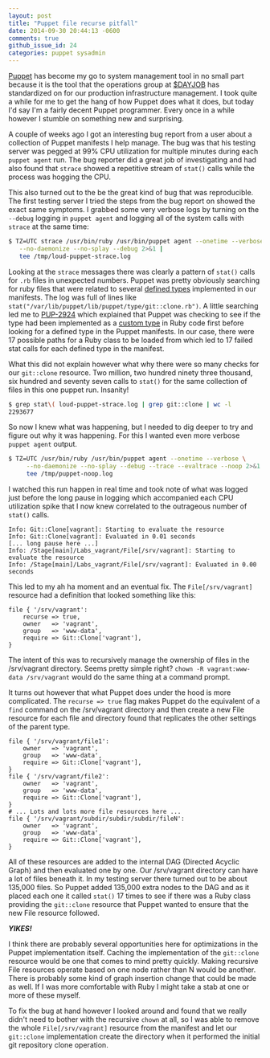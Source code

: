```yaml
---
layout: post
title: "Puppet file recurse pitfall"
date: 2014-09-30 20:44:13 -0600
comments: true
github_issue_id: 24
categories: puppet sysadmin
---
```


[Puppet][] has become my go to system management tool in no small part because
it is the tool that the operations group at [$DAYJOB][] has standardized on
for our production infrastructure management. I took quite a while for me to
get the hang of how Puppet does what it does, but today I'd say I'm a fairly
decent Puppet programmer. Every once in a while however I stumble on something
new and surprising.

A couple of weeks ago I got an interesting bug report from a user about
a collection of Puppet manifests I help manage. The bug was that his testing
server was pegged at 99% CPU utilization for multiple minutes during each
`puppet agent` run. The bug reporter did a great job of investigating and had
also found that `strace` showed a repetitive stream of `stat()` calls while
the process was hogging the CPU.

This also turned out to the be the great kind of bug that was reproducible.
The first testing server I tried the steps from the bug report on showed the
exact same symptoms. I grabbed some very verbose logs by turning on the
`--debug` logging in `puppet agent` and logging all of the system calls with
`strace` at the same time:

``` sh
$ TZ=UTC strace /usr/bin/ruby /usr/bin/puppet agent --onetime --verbose \
   --no-daemonize --no-splay --debug 2>&1 |
   tee /tmp/loud-puppet-strace.log
```

<!-- MORE -->

Looking at the `strace` messages there was clearly a pattern of `stat()` calls
for `.rb` files in unexpected numbers. Puppet was pretty obviously searching
for ruby files that were related to several [defined types][] implemented in
our manifests. The log was full of lines like
`stat("/var/lib/puppet/lib/puppet/type/git::clone.rb")`. A little
searching led me to [PUP-2924][] which explained that Puppet was checking to
see if the type had been implemented as a [custom type][] in Ruby code first
before looking for a defined type in the Puppet manifests. In our case, there
were 17 possible paths for a Ruby class to be loaded from which led to 17
failed stat calls for each defined type in the manifest.

What this did not explain however what why there were so many checks for our
`git::clone` resource. Two million, two hundred ninety three thousand, six
hundred and seventy seven calls to `stat()` for the same collection of files
in this one puppet run. Insanity!

``` sh
$ grep stat\( loud-puppet-strace.log | grep git::clone | wc -l
2293677
```

So now I knew what was happening, but I needed to dig deeper to try and figure
out why it was happening. For this I wanted even more verbose `puppet agent`
output.

``` sh
$ TZ=UTC /usr/bin/ruby /usr/bin/puppet agent --onetime --verbose \
     --no-daemonize --no-splay --debug --trace --evaltrace --noop 2>&1 |
     tee /tmp/puppet-noop.log
```

I watched this run happen in real time and took note of what was logged just
before the long pause in logging which accompanied each CPU utilization spike
that I now knew correlated to the outrageous number of `stat()` calls.

```
Info: Git::Clone[vagrant]: Starting to evaluate the resource
Info: Git::Clone[vagrant]: Evaluated in 0.01 seconds
[... long pause here ...]
Info: /Stage[main]/Labs_vagrant/File[/srv/vagrant]: Starting to evaluate the resource
Info: /Stage[main]/Labs_vagrant/File[/srv/vagrant]: Evaluated in 0.00 seconds
```

This led to my ah ha moment and an eventual fix. The `File[/srv/vagrant]`
resource had a definition that looked something like this:

``` puppet
file { '/srv/vagrant':
    recurse => true,
    owner   => 'vagrant',
    group   => 'www-data',
    require => Git::Clone['vagrant'],
}
```

The intent of this was to recursively manage the ownership of files in the
/srv/vagrant directory. Seems pretty simple right? `chown -R vagrant:www-data
/srv/vagrant` would do the same thing at a command prompt.

It turns out however that what Puppet does under the hood is more complicated.
The `recurse => true` flag makes Puppet do the equivalent of a `find` command
on the /srv/vagrant directory and then create a new File resource for each file
and directory found that replicates the other settings of the parent type.

``` puppet
file { '/srv/vagrant/file1':
    owner   => 'vagrant',
    group   => 'www-data',
    require => Git::Clone['vagrant'],
}
file { '/srv/vagrant/file2':
    owner   => 'vagrant',
    group   => 'www-data',
    require => Git::Clone['vagrant'],
}
# ... Lots and lots more file resources here ...
file { '/srv/vagrant/subdir/subdir/subdir/fileN':
    owner   => 'vagrant',
    group   => 'www-data',
    require => Git::Clone['vagrant'],
}
```

All of these resources are added to the internal DAG (Directed Acyclic Graph)
and then evaluated one by one. Our /srv/vagrant directory can have a lot of
files beneath it. In my testing server there turned out to be about 135,000
files. So Puppet added 135,000 extra nodes to the DAG and as it placed each
one it called `stat()` 17 times to see if there was a Ruby class providing the
`git::clone` resource that Puppet wanted to ensure that the new File resource
followed.

***YIKES!***

I think there are probably several opportunities here for optimizations in the
Puppet implementation itself. Caching the implementation of the `git::clone`
resource would be one that comes to mind pretty quickly. Making recursive File
resources operate based on one node rather than N would be another. There is
probably some kind of graph insertion change that could be made as well. If
I was more comfortable with Ruby I might take a stab at one or more of these
myself.

To fix the bug at hand however I looked around and found that we really didn't
need to bother with the recursive `chown` at all, so I was able to remove the
whole `File[/srv/vagrant]` resource from the manifest and let our `git::clone`
implementation create the directory when it performed the initial git
repository clone operation.


[Puppet]: http://puppetlabs.com/
[$DAYJOB]: https://wikimediafoundation.org/wiki/Home
[defined types]: https://docs.puppetlabs.com/learning/definedtypes.html
[PUP-2924]: https://tickets.puppetlabs.com/browse/PUP-2924
[custom type]: https://docs.puppetlabs.com/guides/custom_types.html
